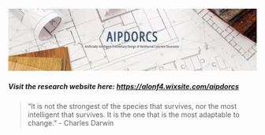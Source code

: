 ![AIPDORCS](readme/baner.jpg)

##### Visit the research website here: https://alonf4.wixsite.com/aipdorcs

> “It is not the strongest of the species that survives, nor the most intelligent that survives. It is the one that is the most adaptable to change.” - Charles Darwin